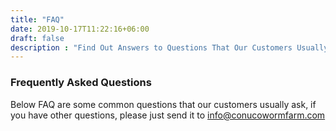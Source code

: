 ```yaml
---
title: "FAQ"
date: 2019-10-17T11:22:16+06:00
draft: false
description : "Find Out Answers to Questions That Our Customers Usually Ask"
---
```


### Frequently Asked Questions

Below FAQ are some common questions that our customers usually ask, if you have other questions, please just send it to info@conucowormfarm.com